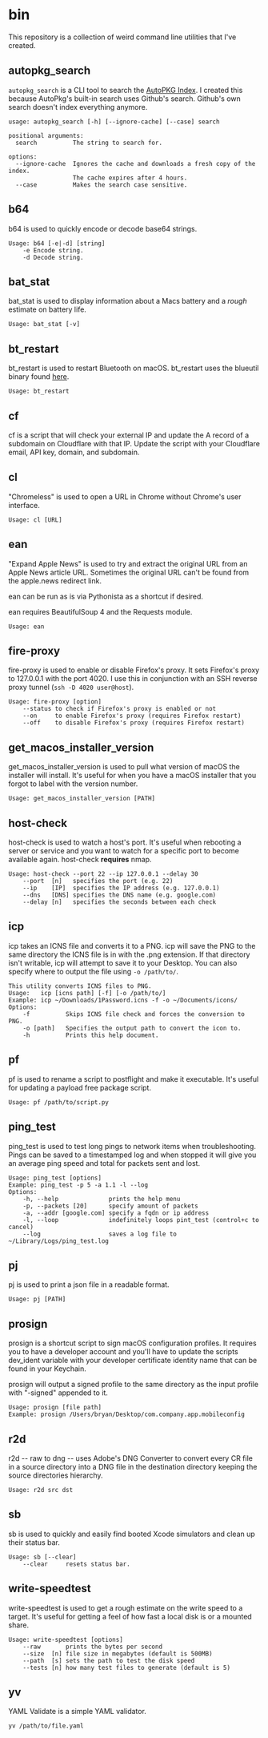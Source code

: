 # bin
This repository is a collection of weird command line utilities that I've created.

## autopkg_search

`autopkg_search` is a CLI tool to search the [AutoPKG Index](https://github.com/autopkg/index). I created this because AutoPkg's built-in search uses Github's search. Github's own search doesn't index everything anymore.

```
usage: autopkg_search [-h] [--ignore-cache] [--case] search

positional arguments:
  search          The string to search for.

options:
  --ignore-cache  Ignores the cache and downloads a fresh copy of the index.
                  The cache expires after 4 hours.
  --case          Makes the search case sensitive.
```

## b64
b64 is used to quickly encode or decode base64 strings.

```
Usage: b64 [-e|-d] [string]
    -e Encode string.
    -d Decode string.
```

## bat\_stat
bat\_stat is used to display information about a Macs battery and a _rough_ estimate on battery life.

`Usage: bat_stat [-v]`

## bt\_restart
bt\_restart is used to restart Bluetooth on macOS. bt\_restart uses the blueutil binary found [here](https://github.com/toy/blueutil).

`Usage: bt_restart`

## cf
cf is a script that will check your external IP and update the A record of a subdomain on Cloudflare with that IP. Update the script with your Cloudflare email, API key, domain, and subdomain.

## cl
"Chromeless" is used to open a URL in Chrome without Chrome's user interface.

`Usage: cl [URL]`

## ean
"Expand Apple News" is used to try and extract the original URL from an Apple News article URL. Sometimes the original URL can't be found from the apple.news redirect link.

ean can be run as is via Pythonista as a shortcut if desired.

ean requires BeautifulSoup 4 and the Requests module.

`Usage: ean`

## fire-proxy
fire-proxy is used to enable or disable Firefox's proxy. It sets Firefox's proxy to 127.0.0.1 with the port 4020. I use this in conjunction with an SSH reverse proxy tunnel (`ssh -D 4020 user@host`).

```
Usage: fire-proxy [option]
	--status to check if Firefox's proxy is enabled or not
	--on     to enable Firefox's proxy (requires Firefox restart)
	--off    to disable Firefox's proxy (requires Firefox restart)
```

## get\_macos\_installer\_version
get\_macos\_installer\_version is used to pull what version of macOS the installer will install. It's useful for when you have a macOS installer that you forgot to label with the version number.

`Usage: get_macos_installer_version [PATH]`

## host-check
host-check is used to watch a host's port. It's useful when rebooting a server or service and you want to watch for a specific port to become available again. host-check **requires** nmap.

```
Usage: host-check --port 22 --ip 127.0.0.1 --delay 30
    --port  [n]   specifies the port (e.g. 22)
    --ip    [IP]  specifies the IP address (e.g. 127.0.0.1)
    --dns   [DNS] specifies the DNS name (e.g. google.com)
    --delay [n]   specifies the seconds between each check
```

## icp
icp takes an ICNS file and converts it to a PNG. icp will save the PNG to the same directory the ICNS file is in with the .png extension. If that directory isn't writable, icp will attempt to save it to your Desktop. You can also specify where to output the file using `-o /path/to/`.

```
This utility converts ICNS files to PNG.
Usage:   icp [icns path] [-f] [-o /path/to/]
Example: icp ~/Downloads/1Password.icns -f -o ~/Documents/icons/
Options:
	-f          Skips ICNS file check and forces the conversion to PNG.
	-o [path]   Specifies the output path to convert the icon to.
	-h		    Prints this help document.
```

## pf
pf is used to rename a script to postflight and make it executable. It's useful for updating a payload free package script.

`Usage: pf /path/to/script.py`

## ping_test
ping_test is used to test long pings to network items when troubleshooting. Pings can be saved to a timestamped log and when stopped it will give you an average ping speed and total for packets sent and lost.

```
Usage: ping_test [options]
Example: ping_test -p 5 -a 1.1 -l --log
Options:
    -h, --help              prints the help menu
    -p, --packets [20]      specify amount of packets
    -a, --addr [google.com] specify a fqdn or ip address
    -l, --loop              indefinitely loops pint_test (control+c to cancel)
    --log                   saves a log file to ~/Library/Logs/ping_test.log
```

## pj
pj is used to print a json file in a readable format.

`Usage: pj [PATH]`

## prosign
prosign is a shortcut script to sign macOS configuration profiles. It requires you to have a developer account and you'll have to update the scripts dev\_ident variable with your developer certificate identity name that can be found in your Keychain.

prosign will output a signed profile to the same directory as the input profile with "-signed" appended to it.

```
Usage: prosign [file path]
Example: prosign /Users/bryan/Desktop/com.company.app.mobileconfig
```

## r2d
r2d -- raw to dng -- uses Adobe's DNG Converter to convert every CR file in a source directory into a DNG file in the destination directory keeping the source directories hierarchy.

```Usage: r2d src dst```

## sb
sb is used to quickly and easily find booted Xcode simulators and clean up their status bar.

```
Usage: sb [--clear]
    --clear     resets status bar.
```

## write-speedtest
write-speedtest is used to get a rough estimate on the write speed to a target. It's useful for getting a feel of how fast a local disk is or a mounted share.

```
Usage: write-speedtest [options]
    --raw       prints the bytes per second
    --size  [n] file size in megabytes (default is 500MB)
    --path  [s] sets the path to test the disk speed
    --tests [n] how many test files to generate (default is 5)
```

## yv
YAML Validate is a simple YAML validator.

`yv /path/to/file.yaml`
